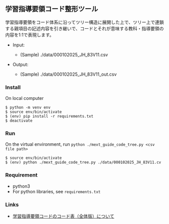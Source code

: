 ## 学習指導要領コード整形ツール

学習指導要領をコード体系に沿ってツリー構造に展開した上で、ツリー上で連鎖する親項目の記述内容を引き継いで、コードとそれが意味する教科・指導要領の内容を1:1で表現します。

- Input: 
  - (Sample) ./data/000102025_JH_83V11.csv

- Output:
  - (Sample) ./data/000102025_JH_83V11_out.csv

### Install

On local computer

```
$ python -m venv env
$ source env/bin/activate
$ (env) pip install -r requirements.txt
$ deactivate
```

### Run

On the virtual environment, run `python ./mext_guide_code_tree.py <csv file path>`

```
$ source env/bin/activate
$ (env) python ./mext_guide_code_tree.py ./data/000102025_JH_83V11.cv
```

### Requirement

- python3
- For python libraries, see `requirements.txt`

### Links

- [学習指導要領コードのコード表（全体版）について](https://www.mext.go.jp/a_menu/other/data_00002.htm)